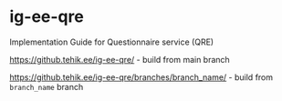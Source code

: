 # ig-ee-qre

Implementation Guide for Questionnaire service (QRE)

https://github.tehik.ee/ig-ee-qre/ - build from main branch

https://github.tehik.ee/ig-ee-qre/branches/branch_name/ - build from `branch_name` branch
